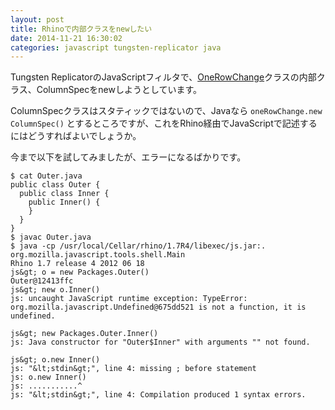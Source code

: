 ```yaml
---
layout: post
title: Rhinoで内部クラスをnewしたい
date: 2014-11-21 16:30:02
categories: javascript tungsten-replicator java
---
```

<p>Tungsten ReplicatorのJavaScriptフィルタで、<a href="http://tungsten-replicator.googlecode.com/svn/trunk/replicator/src/java/com/continuent/tungsten/replicator/dbms/OneRowChange.java" rel="noreferrer">OneRowChange</a>クラスの内部クラス、ColumnSpecをnewしようとしています。</p>

<p>ColumnSpecクラスはスタティックではないので、Javaなら <code>oneRowChange.new ColumnSpec()</code> とするところですが、これをRhino経由でJavaScriptで記述するにはどうすればよいでしょうか。</p>

<p>今まで以下を試してみましたが、エラーになるばかりです。</p>

```
$ cat Outer.java
public class Outer {
  public class Inner {
    public Inner() {
    }
  }
}
$ javac Outer.java
$ java -cp /usr/local/Cellar/rhino/1.7R4/libexec/js.jar:. org.mozilla.javascript.tools.shell.Main
Rhino 1.7 release 4 2012 06 18
js&gt; o = new Packages.Outer()
Outer@12413ffc
js&gt; new o.Inner()
js: uncaught JavaScript runtime exception: TypeError: org.mozilla.javascript.Undefined@675dd521 is not a function, it is undefined.

js&gt; new Packages.Outer.Inner()
js: Java constructor for "Outer$Inner" with arguments "" not found.

js&gt; o.new Inner()
js: "&lt;stdin&gt;", line 4: missing ; before statement
js: o.new Inner()
js: ...........^
js: "&lt;stdin&gt;", line 4: Compilation produced 1 syntax errors.
```
